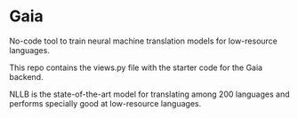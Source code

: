 # Gaia

No-code tool to train neural machine translation models for low-resource languages.

This repo contains the views.py file with the starter code for the Gaia backend.

NLLB is the state-of-the-art model for translating among 200 languages and performs specially good at low-resource languages.
